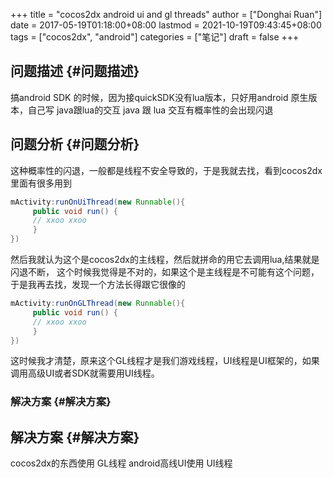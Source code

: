 +++
title = "cocos2dx android ui and gl threads"
author = ["Donghai Ruan"]
date = 2017-05-19T01:18:00+08:00
lastmod = 2021-10-19T09:43:45+08:00
tags = ["cocos2dx", "android"]
categories = ["笔记"]
draft = false
+++

## 问题描述 {#问题描述}

搞android SDK 的时候，因为接quickSDK没有lua版本，只好用android 原生版本，自己写 java跟lua的交互
java 跟 lua 交互有概率性的会出现闪退


## 问题分析 {#问题分析}

这种概率性的闪退，一般都是线程不安全导致的，于是我就去找，看到cocos2dx 里面有很多用到

```java
mActivity:runOnUiThread(new Runnable(){
     public void run() {
     // xxoo xxoo
     }
})
```

然后我就认为这个是cocos2dx的主线程，然后就拼命的用它去调用lua,结果就是闪退不断，
这个时候我觉得是不对的，如果这个是主线程是不可能有这个问题，于是我再去找，发现一个方法长得跟它很像的

```java
mActivity:runOnGLThread(new Runnable(){
     public void run() {
     // xxoo xxoo
     }
})
```

这时候我才清楚，原来这个GL线程才是我们游戏线程，UI线程是UI框架的，如果调用高级UI或者SDK就需要用UI线程。


### 解决方案 {#解决方案}


## 解决方案 {#解决方案}

cocos2dx的东西使用 GL线程
android高线UI使用 UI线程
